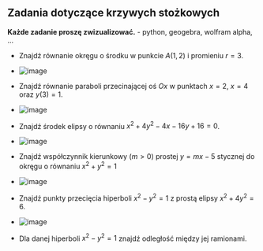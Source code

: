 ## Zadania dotyczące krzywych stożkowych

**Każde zadanie proszę zwizualizować.** - python, geogebra, wolfram alpha, ...

* Znajdź równanie okręgu o środku w punkcie $A(1,2)$ i promieniu $r=3$.
* ![image](https://github.com/user-attachments/assets/de7012fb-7174-4f89-8b7b-4f270453310d)

* Znajdź równanie paraboli przecinającej oś $Ox$ w punktach $x=2$, $x=4$ oraz $y(3)=1$.
* ![image](https://github.com/user-attachments/assets/0ab617b9-7066-47f3-b9b5-6a81bfc96e6d)

* Znajdź środek elipsy o równaniu $x^2 + 4y^2 - 4x - 16y + 16 = 0$.
* ![image](https://github.com/user-attachments/assets/53e9de5a-cad5-413f-b7cb-ce820c14ffec)

* Znajdź współczynnik kierunkowy ($m>0$) prostej $y=mx-5$  stycznej do okręgu o równaniu $x^2 + y^2=1$
* ![image](https://github.com/user-attachments/assets/15f0cfee-8cbe-4817-9c95-6876bbb7bf23)

* Znajdź punkty przecięcia hiperboli $x^2 - y^2 = 1$ z prostą elipsy $x^2 + 4y^2 = 6$.
* ![image](https://github.com/user-attachments/assets/76b9c906-2fac-4785-84a6-0a006038f7b0)

* Dla danej hiperboli $x^2 - y^2 = 1$ znajdź odległość między jej ramionami.
